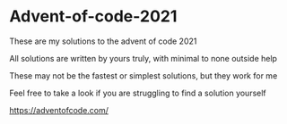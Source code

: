 # Advent-of-code-2021
These are my solutions to the advent of code 2021

All solutions are written by yours truly, with minimal to none outside help

These may not be the fastest or simplest solutions, but they work for me

Feel free to take a look if you are struggling to find a solution yourself

https://adventofcode.com/
